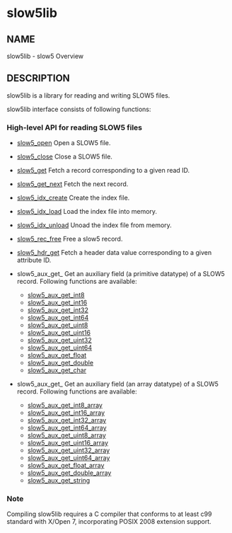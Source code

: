 # slow5lib

## NAME

slow5lib - slow5 Overview

## DESCRIPTION

slow5lib is a library for reading and writing SLOW5 files.

slow5lib interface consists of following functions:

### High-level API for reading SLOW5 files

* [slow5_open](slow5_open.md)
    Open a SLOW5 file.
* [slow5_close](slow5_close.md)
    Close a  SLOW5 file.
* [slow5_get](slow5_open.md)
    Fetch a record corresponding to a given read ID.
* [slow5_get_next](slow5_get_next.md)
    Fetch the next record.
* [slow5_idx_create](slow5_idx_create.md)
    Create the index file.
* [slow5_idx_load](slow5_idx_load.md)
    Load the index file into memory.
* [slow5_idx_unload](slow5_idx_unload.md)
    Unoad the index file from memory.
* [slow5_rec_free](slow5_rec_free.md)
    Free a slow5 record.
* [slow5_hdr_get](slow5_hdr_get.md)
    Fetch a header data value corresponding to a given attribute ID.
*  slow5_aux_get_<datatype>
    Get an auxiliary field (a primitive datatype) of a SLOW5 record. Following functions are available:
    - [slow5_aux_get_int8](slow5_aux_get.md)
    - [slow5_aux_get_int16](slow5_aux_get.md)
    - [slow5_aux_get_int32](slow5_aux_get.md)
    - [slow5_aux_get_int64](slow5_aux_get.md)
    - [slow5_aux_get_uint8](slow5_aux_get.md)
    - [slow5_aux_get_uint16](slow5_aux_get.md)
    - [slow5_aux_get_uint32](slow5_aux_get.md)
    - [slow5_aux_get_uint64](slow5_aux_get.md)
    - [slow5_aux_get_float](slow5_aux_get.md)
    - [slow5_aux_get_double](slow5_aux_get.md)
    - [slow5_aux_get_char](slow5_aux_get.md)

*   slow5_aux_get_<datatype-array>
    Get an auxiliary field (an array datatype) of a SLOW5 record. Following functions are available:
    * [slow5_aux_get_int8_array](slow5_aux_get_array.md)
    * [slow5_aux_get_int16_array](slow5_aux_get_array.md)
    * [slow5_aux_get_int32_array](slow5_aux_get_array.md)
    * [slow5_aux_get_int64_array](slow5_aux_get_array.md)
    * [slow5_aux_get_uint8_array](slow5_aux_get_array.md)
    * [slow5_aux_get_uint16_array](slow5_aux_get_array.md)
    * [slow5_aux_get_uint32_array](slow5_aux_get_array.md)
    * [slow5_aux_get_uint64_array](slow5_aux_get_array.md)
    * [slow5_aux_get_float_array](slow5_aux_get_array.md)
    * [slow5_aux_get_double_array](slow5_aux_get_array.md)
    * [slow5_aux_get_string](slow5_aux_get_array.md)

<!--
### Low-level API for reading and writing SLOW5 files
* [slow5_open_with](low_level_api/slow5_open_with.md)
    Open a SLOW5 file. User can specify the SLOW5 format.
-->

### Note

Compiling slow5lib requires a C compiler that conforms to at least c99 standard with X/Open 7, incorporating POSIX 2008 extension support.
